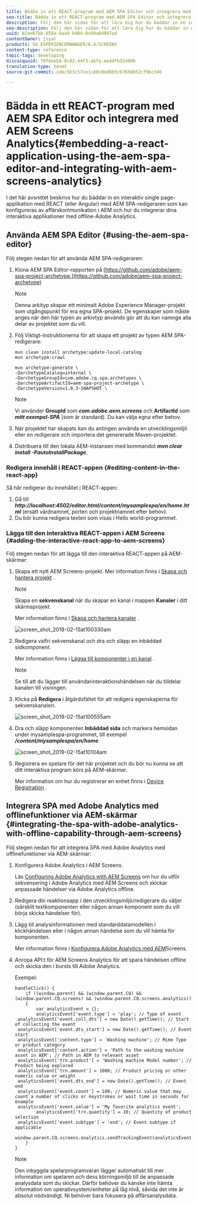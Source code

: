 ```yaml
---
title: Bädda in ett REACT-program med AEM SPA Editor och integrera med AEM Screens Analytics
seo-title: Bädda in ett REACT-program med AEM SPA Editor och integrera med AEM Screens Analytics
description: Följ den här sidan för att lära dig hur du bäddar in en interaktiv single page-applikation med REACT (eller Angular) med AEM SPA-redigeraren som kan konfigureras av affärskommunikation i AEM och även hur du integrerar din interaktiva applikation med offline-Adobe Analytics.
seo-description: Följ den här sidan för att lära dig hur du bäddar in en interaktiv single page-applikation med REACT (eller Angular) med AEM SPA-redigeraren som kan konfigureras av affärskommunikation i AEM och även hur du integrerar din interaktiva applikation med offline-Adobe Analytics.
uuid: 02ae67bb-058a-4aa9-b484-0c60a8d897ad
contentOwner: jsyal
products: SG_EXPERIENCEMANAGER/6.4/SCREENS
content-type: reference
topic-tags: developing
discoiquuid: 70fdeeb8-0c82-44f3-a6fa-ee4dfb32a90b
translation-type: tm+mt
source-git-commit: cdec5b3c57ce1c80c0ed6b5cb7650b52cf9bc340

---
```



# Bädda in ett REACT-program med AEM SPA Editor och integrera med AEM Screens Analytics{#embedding-a-react-application-using-the-aem-spa-editor-and-integrating-with-aem-screens-analytics}

I det här avsnittet beskrivs hur du bäddar in en interaktiv single page-applikation med REACT (eller Angular) med AEM SPA-redigeraren som kan konfigureras av affärskommunikation i AEM och hur du integrerar dina interaktiva applikationer med offline-Adobe Analytics.

## Använda AEM SPA Editor {#using-the-aem-spa-editor}

Följ stegen nedan för att använda AEM SPA-redigeraren:

1. Klona AEM SPA Editor-rapporten på [https://github.com/adobe/aem-spa-project-archetype.](https://github.com/adobe/aem-spa-project-archetype)

   >[!NOTE]
   >
   >Denna arkityp skapar ett minimalt Adobe Experience Manager-projekt som utgångspunkt för era egna SPA-projekt. De egenskaper som måste anges när den här typen av arkivtyp används gör att du kan namnge alla delar av projektet som du vill.

1. Följ Viktigt-instruktionerna för att skapa ett projekt av typen AEM SPA-redigerare:

   ```
   mvn clean install archetype:update-local-catalog
   mvn archetype:crawl
   
   mvn archetype:generate \
   -DarchetypeCatalog=internal \
   -DarchetypeGroupId=com.adobe.cq.spa.archetypes \
   -DarchetypeArtifactId=aem-spa-project-archetype \
   -DarchetypeVersion=1.0.3-SNAPSHOT \
   ```

   >[!NOTE]
   >
   >Vi använder **GroupId** som ***com.adobe.aem.screens*** och **ArtifactId** som ***mitt exempel-SPA*** (som är standard). Du kan välja egna efter behov.

1. När projektet har skapats kan du antingen använda en utvecklingsmiljö eller en redigerare och importera det genererade Maven-projektet.
1. Distribuera till den lokala AEM-instansen med kommandot ***mvn clear install -PautoInstallPackage***.

### Redigera innehåll i REACT-appen {#editing-content-in-the-react-app}

Så här redigerar du innehållet i REACT-appen:

1. Gå till ***http://localhost:4502/editor.html/content/mysamplespa/en/home.html*** (ersätt värdnamnet, porten och projektnamnet efter behov).
1. Du bör kunna redigera texten som visas i Hello world-programmet.

### Lägga till den interaktiva REACT-appen i AEM Screens {#adding-the-interactive-react-app-to-aem-screens}

Följ stegen nedan för att lägga till den interaktiva REACT-appen på AEM-skärmar:

1. Skapa ett nytt AEM Screens-projekt. Mer information finns i [Skapa och hantera projekt](/help/screens/creating-a-screens-project.md) .

   >[!NOTE]
   >
   >Skapa en **sekvenskanal** när du skapar en kanal i mappen **Kanaler** i ditt skärmsprojekt.
   >
   >Mer information finns i [Skapa och hantera kanaler](/help/screens/managing-channels.md) .

   ![screen_shot_2019-02-15at100330am](assets/screen_shot_2019-02-15at100330am.png)

1. Redigera valfri sekvenskanal och dra och släpp en inbäddad sidkomponent.

   Mer information finns i [Lägga till komponenter i en kanal](/help/screens/adding-components-to-a-channel.md) .

   >[!NOTE]
   >
   >Se till att du lägger till användarinteraktionshändelsen när du tilldelar kanalen till visningen.

1. Klicka på **Redigera** i åtgärdsfältet för att redigera egenskaperna för sekvenskanalen.

   ![screen_shot_2019-02-15at100555am](assets/screen_shot_2019-02-15at100555am.png)

1. Dra och släpp komponenten **Inbäddad sida** och markera hemsidan under mysamplespa-programmet, till exempel ***/content/mysamplespa/en/home***.

   ![screen_shot_2019-02-15at10104am](assets/screen_shot_2019-02-15at101104am.png)

1. Registrera en spelare för det här projektet och du bör nu kunna se att ditt interaktiva program körs på AEM-skärmar.

   Mer information om hur du registrerar en enhet finns i [Device Registration](/help/screens/device-registration.md) .

## Integrera SPA med Adobe Analytics med offlinefunktioner via AEM-skärmar {#integrating-the-spa-with-adobe-analytics-with-offline-capability-through-aem-screens}

Följ stegen nedan för att integrera SPA med Adobe Analytics med offlinefunktioner via AEM-skärmar:

1. Konfigurera Adobe Analytics i AEM Screens.

   Läs [Configuring Adobe Analytics with AEM Screens](/help/screens/configuring-adobe-analytics-aem-screens.md) om hur du utför sekvensering i Adobe Analytics med AEM Screens och skickar anpassade händelser via Adobe Analytics offline.

1. Redigera din reaktionsapp i den utvecklingsmiljö/redigerare du väljer (särskilt textkomponenten eller någon annan komponent som du vill börja skicka händelser för).
1. Lägg till analysinformationen med standarddatamodellen i klickhändelsen eller i någon annan händelse som du vill hämta för komponenten.

   Mer information finns i [Konfigurera Adobe Analytics med AEM](/help/screens/configuring-adobe-analytics-aem-screens.md)Screens.

1. Anropa API:t för AEM Screens Analytics för att spara händelsen offline och skicka den i bursts till Adobe Analytics.

   Exempel:

   ```
   handleClick() {
       if ((window.parent) && (window.parent.CQ) && (window.parent.CQ.screens) && (window.parent.CQ.screens.analytics))
       {
           var analyticsEvent = {};
           analyticsEvent['event.type'] = 'play'; // Type of event
    analyticsEvent['event.coll_dts'] = new Date().getTime(); // Start of collecting the event
    analyticsEvent['event.dts_start'] = new Date().getTime(); // Event start
    analyticsEvent['content.type'] = 'Washing machine'; // Mime Type or product category
    analyticsEvent['content.action'] = 'Path to the washing machine asset in AEM'; // Path in AEM to relevant asset
    analyticsEvent['trn.product'] = 'Washing machine Model number'; // Product being explored
    analyticsEvent['trn.amount'] = 1000; // Product pricing or other numeric value or weight
    analyticsEvent['event.dts_end'] = new Date().getTime(); // Event end
    analyticsEvent['event.count'] = 100; // Numeric value that may count a number of clicks or keystrokes or wait time in seconds for example
    analyticsEvent['event.value'] = 'My favorite analytics event';
           analyticsEvent['trn.quantity'] = 10; // Quantity of product selection
    analyticsEvent['event.subtype'] = 'end'; // Event subtype if applicable
    window.parent.CQ.screens.analytics.sendTrackingEvent(analyticsEvent);
       }
   }
   ```

   >[!NOTE]
   >
   >Den inbyggda spelarprogramvaran lägger automatiskt till mer information om spelaren och dess körningsmiljö till de anpassade analysdata som du skickar. Därför behöver du kanske inte hämta information om operativsystem/enheter på låg nivå, såvida det inte är absolut nödvändigt. Ni behöver bara fokusera på affärsanalysdata.

